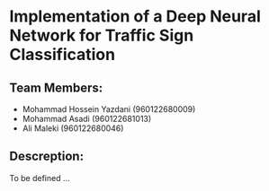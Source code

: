 # Implementation of a Deep Neural Network for Traffic Sign Classification

## Team Members:
- Mohammad Hossein Yazdani (960122680009)
- Mohammad Asadi (960122681013)
- Ali Maleki (960122680046)

## Descreption:
To be defined ...
